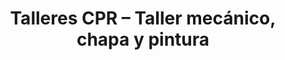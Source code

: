 ---
title: "Talleres CPR – Taller mecánico, chapa y pintura"
url: /vigo/talleres-cpr-taller-mecanico-chapa-y-pintura/
shop: reparación de automóviles
---